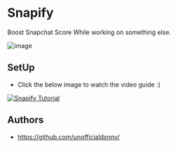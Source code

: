 # Snapify
Boost Snapchat Score While working on something else.

![image](https://user-images.githubusercontent.com/82535503/192118788-2c3b7162-7361-4e59-8464-1397b5f65374.png)


## SetUp

- Click the below image to watch the video guide :)


[![Snapify Tutorial](https://user-images.githubusercontent.com/82535503/193419247-959358e0-52cd-4b0c-b536-55ffc5d3e338.png)](https://drive.google.com/file/d/1txy9yogaJ7Mb1eknqoBZcUZdhiTKwjOz/view?usp=sharing)


## Authors

- https://github.com/unofficialdxnny/
